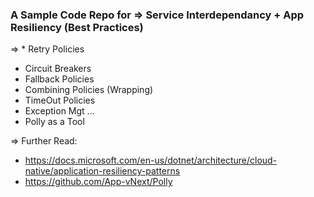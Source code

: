 ### A Sample Code Repo for => Service Interdependancy + App Resiliency (Best Practices)
=> * Retry Policies
   * Circuit Breakers
   * Fallback Policies
   * Combining Policies (Wrapping)
   * TimeOut Policies
   * Exception Mgt ...
   * Polly as a Tool
   
 => Further Read:
 * https://docs.microsoft.com/en-us/dotnet/architecture/cloud-native/application-resiliency-patterns
 * https://github.com/App-vNext/Polly

